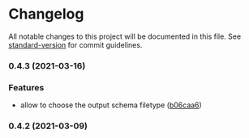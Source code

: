 # Changelog

All notable changes to this project will be documented in this file. See [standard-version](https://github.com/conventional-changelog/standard-version) for commit guidelines.

### 0.4.3 (2021-03-16)


### Features

* allow to choose the output schema filetype ([b06caa6](https://github.com/ruanyl/coc-apollo/commit/b06caa674170d38e40c7fa91a3bb0f21596eb559))

### 0.4.2 (2021-03-09)
